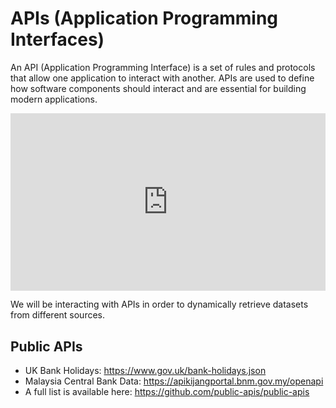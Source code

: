 # APIs (Application Programming Interfaces)

An API (Application Programming Interface) is a set of rules and protocols that allow one application to interact with another. APIs are used to define how software components should interact and are essential for building modern applications.

<iframe style="width:100%; aspect-ratio:16/9;" src="https://www.youtube.com/embed/-MTSQjw5DrM?si=xjWxgspPQJutM1SM" title="YouTube video player" frameborder="0" allow="accelerometer; autoplay; clipboard-write; encrypted-media; gyroscope; picture-in-picture; web-share" referrerpolicy="strict-origin-when-cross-origin" allowfullscreen></iframe>

We will be interacting with APIs in order to dynamically retrieve datasets from different sources.

## Public APIs

- UK Bank Holidays: <https://www.gov.uk/bank-holidays.json>
- Malaysia Central Bank Data: <https://apikijangportal.bnm.gov.my/openapi>
- A full list is available here: <https://github.com/public-apis/public-apis>